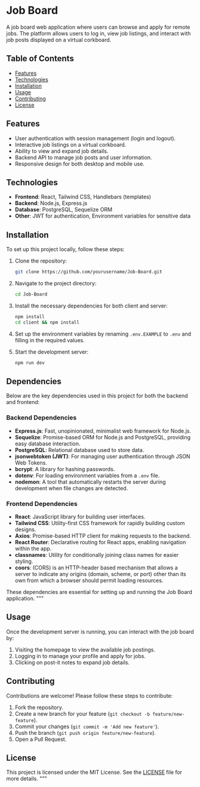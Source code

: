 
# Job Board

A job board web application where users can browse and apply for remote jobs. The platform allows users to log in, view job listings, and interact with job posts displayed on a virtual corkboard.

## Table of Contents

- [Features](#features)
- [Technologies](#technologies)
- [Installation](#installation)
- [Usage](#usage)
- [Contributing](#contributing)
- [License](#license)

## Features

- User authentication with session management (login and logout).
- Interactive job listings on a virtual corkboard.
- Ability to view and expand job details.
- Backend API to manage job posts and user information.
- Responsive design for both desktop and mobile use.

## Technologies

- **Frontend**: React, Tailwind CSS, Handlebars (templates)
- **Backend**: Node.js, Express.js
- **Database**: PostgreSQL, Sequelize ORM
- **Other**: JWT for authentication, Environment variables for sensitive data

## Installation

To set up this project locally, follow these steps:

1. Clone the repository:
   ```bash
   git clone https://github.com/yourusername/Job-Board.git
   ```

2. Navigate to the project directory:
   ```bash
   cd Job-Board
   ```

3. Install the necessary dependencies for both client and server:
   ```bash
   npm install
   cd client && npm install
   ```

4. Set up the environment variables by renaming `.env.EXAMPLE` to `.env` and filling in the required values.

5. Start the development server:
   ```bash
   npm run dev
   ```

## Dependencies

Below are the key dependencies used in this project for both the backend and frontend:

### Backend Dependencies

- **Express.js**: Fast, unopinionated, minimalist web framework for Node.js.
- **Sequelize**: Promise-based ORM for Node.js and PostgreSQL, providing easy database interaction.
- **PostgreSQL**: Relational database used to store data.
- **jsonwebtoken (JWT)**: For managing user authentication through JSON Web Tokens.
- **bcrypt**: A library for hashing passwords.
- **dotenv**: For loading environment variables from a `.env` file.
- **nodemon**: A tool that automatically restarts the server during development when file changes are detected.

### Frontend Dependencies

- **React**: JavaScript library for building user interfaces.
- **Tailwind CSS**: Utility-first CSS framework for rapidly building custom designs.
- **Axios**: Promise-based HTTP client for making requests to the backend.
- **React Router**: Declarative routing for React apps, enabling navigation within the app.
- **classnames**: Utility for conditionally joining class names for easier styling.
- **coors**: (CORS) is an HTTP-header based mechanism that allows a server to indicate any origins (domain, scheme, or port) other than its own from which a browser should permit loading resources.

These dependencies are essential for setting up and running the Job Board application.
"""

## Usage

Once the development server is running, you can interact with the job board by:

1. Visiting the homepage to view the available job postings.
2. Logging in to manage your profile and apply for jobs.
3. Clicking on post-it notes to expand job details.

## Contributing

Contributions are welcome! Please follow these steps to contribute:

1. Fork the repository.
2. Create a new branch for your feature (`git checkout -b feature/new-feature`).
3. Commit your changes (`git commit -m 'Add new feature'`).
4. Push the branch (`git push origin feature/new-feature`).
5. Open a Pull Request.

## License

This project is licensed under the MIT License. See the [LICENSE](LICENSE) file for more details.
"""